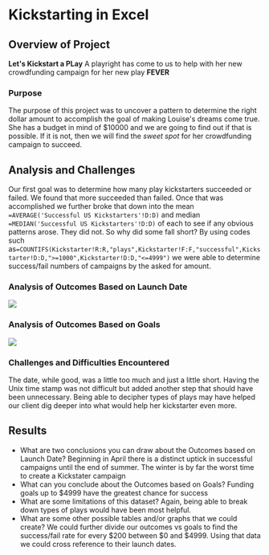 # Kickstarting in Excel

## Overview of Project
**Let's Kickstart a PLay**
A playright has come to us to help with her new crowdfunding campaign for her new play **FEVER**
### Purpose
The purpose of this project was to uncover a pattern to determine the right dollar amount to accomplish the goal of making Louise's dreams come true. She has a budget in mind of $10000 and we are going to find out if that is possible. If it is not, then we will find the *sweet spot* for her crowdfunding campaign to succeed.
## Analysis and Challenges
Our first goal was to determine how many play kickstarters succeeded or failed. We found that more succeeded than failed. Once that was accomplished we further broke that down into the mean `=AVERAGE('Successful US Kickstarters'!D:D)` and median `=MEDIAN('Successful US Kickstarters'!D:D)` of each to see if any obvious patterns arose. They did not. So why did some fall short? By using codes such as`=COUNTIFS(Kickstarter!R:R,"plays",Kickstarter!F:F,"successful",Kickstarter!D:D,">=1000",Kickstarter!D:D,"<=4999")` we were able to determine success/fail numbers of campaigns by the asked for amount.
### Analysis of Outcomes Based on Launch Date
![](Theater_Outcomes_vs_Launch.png)
### Analysis of Outcomes Based on Goals
![](Outcomes_vs_Goals.png)
### Challenges and Difficulties Encountered
The date, while good, was a little too much and just a little short. Having the Unix time stamp was not difficult but added another step that should have been unnecessary. Being able to decipher types of plays may have helped our client dig deeper into what would help her kickstarter even more.
## Results

- What are two conclusions you can draw about the Outcomes based on Launch Date?
Beginning in April there is a distinct uptick in successful campaigns until the end of summer.
The winter is by far the worst time to create a Kickstater campaign
- What can you conclude about the Outcomes based on Goals?
Funding goals up to $4999 have the greatest chance for success
- What are some limitations of this dataset?
Again, being able to break down types of plays would have been most helpful.
- What are some other possible tables and/or graphs that we could create?
We could further divide our outcomes vs goals to find the success/fail rate for every $200 between $0 and $4999.
Using that data we could cross reference to their launch dates. 